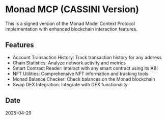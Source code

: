 # Monad MCP (CASSINI Version)

This is a signed version of the Monad Model Context Protocol implementation with enhanced blockchain interaction features.

## Features

- Account Transaction History: Track transaction history for any address
- Chain Statistics: Analyze network activity and metrics
- Smart Contract Reader: Interact with any smart contract using its ABI
- NFT Utilities: Comprehensive NFT information and tracking tools
- Monad Balance Checker: Check balances on the Monad blockchain
- Swap DEX Integration: Integrate with DEX functionality

## Date

2025-04-29
